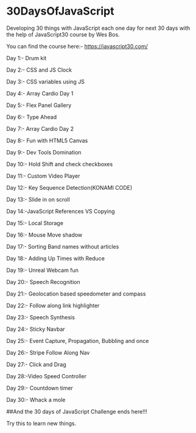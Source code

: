 # 30DaysOfJavaScript

Developing 30 things with JavaScript each one day for next 30 days with the help of JavaScript30 course by Wes Bos.

You can find the course here:- https://javascript30.com/

Day 1:- Drum kit

Day 2:- CSS and JS Clock

Day 3:- CSS variables using JS

Day 4:- Array Cardio Day 1

Day 5:- Flex Panel Gallery

Day 6:- Type Ahead

Day 7:- Array Cardio Day 2

Day 8:- Fun with HTML5 Canvas

Day 9:- Dev Tools Domination

Day 10:- Hold Shift and check checkboxes

Day 11:- Custom Video Player

Day 12:- Key Sequence Detection(KONAMI CODE)

Day 13:- Slide in on scroll

Day 14:-JavaScript References VS Copying

Day 15:- Local Storage

Day 16:- Mouse Move shadow

Day 17:- Sorting Band names without articles

Day 18:- Adding Up Times with Reduce

Day 19:- Unreal Webcam fun

Day 20:- Speech Recognition

Day 21:- Geolocation based speedometer and compass

Day 22:- Follow along link highlighter

Day 23:- Speech Synthesis

Day 24:- Sticky Navbar

Day 25:- Event Capture, Propagation, Bubbling and once

Day 26:- Stripe Follow Along Nav

Day 27:- Click and Drag

Day 28:-Video Speed Controller

Day 29:- Countdown timer

Day 30:- Whack a mole

##And the 30 days of JavaScript Challenge ends here!!!

Try this to learn new things.
